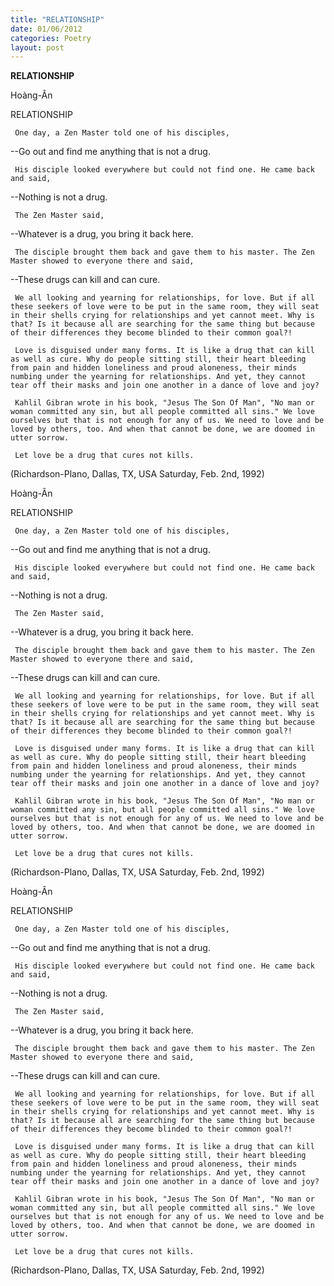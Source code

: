 ```yaml
---
title: "RELATIONSHIP"
date: 01/06/2012
categories: Poetry
layout: post
---
```


**RELATIONSHIP**

Hoàng-Ân


RELATIONSHIP

     O­ne day, a Zen Master told o­ne of his disciples,

--Go out and find me anything that is not a drug.
 
     His disciple looked everywhere but could not find o­ne. He came back and said,

--Nothing is not a drug.

     The Zen Master said,

--Whatever is a drug, you bring it back here.

     The disciple brought them back and gave them to his master. The Zen Master showed to everyone there and said,

--These drugs can kill and can cure.

     We all looking and yearning for relationships, for love. But if all these seekers of love were to be put in the same room, they will seat in their shells crying for relationships and yet cannot meet. Why is that? Is it because all are searching for the same thing but because of their differences they become blinded to their common goal?!
    
     Love is disguised under many forms. It is like a drug that can kill as well as cure. Why do people sitting still, their heart bleeding from pain and hidden loneliness and proud aloneness, their minds numbing under the yearning for relationships. And yet, they cannot tear off their masks and join o­ne another in a dance of love and joy?

     Kahlil Gibran wrote in his book, "Jesus The Son Of Man", "No man or woman committed any sin, but all people committed all sins." We love ourselves but that is not enough for any of us. We need to love and be loved by others, too. And when that cannot be done, we are doomed in utter sorrow.

     Let love be a drug that cures not kills.


(Richardson-Plano, Dallas, TX, USA
 Saturday, Feb. 2nd, 1992)

Hoàng-Ân


RELATIONSHIP

     O­ne day, a Zen Master told o­ne of his disciples,

--Go out and find me anything that is not a drug.
 
     His disciple looked everywhere but could not find o­ne. He came back and said,

--Nothing is not a drug.

     The Zen Master said,

--Whatever is a drug, you bring it back here.

     The disciple brought them back and gave them to his master. The Zen Master showed to everyone there and said,

--These drugs can kill and can cure.

     We all looking and yearning for relationships, for love. But if all these seekers of love were to be put in the same room, they will seat in their shells crying for relationships and yet cannot meet. Why is that? Is it because all are searching for the same thing but because of their differences they become blinded to their common goal?!
    
     Love is disguised under many forms. It is like a drug that can kill as well as cure. Why do people sitting still, their heart bleeding from pain and hidden loneliness and proud aloneness, their minds numbing under the yearning for relationships. And yet, they cannot tear off their masks and join o­ne another in a dance of love and joy?

     Kahlil Gibran wrote in his book, "Jesus The Son Of Man", "No man or woman committed any sin, but all people committed all sins." We love ourselves but that is not enough for any of us. We need to love and be loved by others, too. And when that cannot be done, we are doomed in utter sorrow.

     Let love be a drug that cures not kills.


(Richardson-Plano, Dallas, TX, USA
 Saturday, Feb. 2nd, 1992)

Hoàng-Ân


RELATIONSHIP

     O­ne day, a Zen Master told o­ne of his disciples,

--Go out and find me anything that is not a drug.
 
     His disciple looked everywhere but could not find o­ne. He came back and said,

--Nothing is not a drug.

     The Zen Master said,

--Whatever is a drug, you bring it back here.

     The disciple brought them back and gave them to his master. The Zen Master showed to everyone there and said,

--These drugs can kill and can cure.

     We all looking and yearning for relationships, for love. But if all these seekers of love were to be put in the same room, they will seat in their shells crying for relationships and yet cannot meet. Why is that? Is it because all are searching for the same thing but because of their differences they become blinded to their common goal?!
    
     Love is disguised under many forms. It is like a drug that can kill as well as cure. Why do people sitting still, their heart bleeding from pain and hidden loneliness and proud aloneness, their minds numbing under the yearning for relationships. And yet, they cannot tear off their masks and join o­ne another in a dance of love and joy?

     Kahlil Gibran wrote in his book, "Jesus The Son Of Man", "No man or woman committed any sin, but all people committed all sins." We love ourselves but that is not enough for any of us. We need to love and be loved by others, too. And when that cannot be done, we are doomed in utter sorrow.

     Let love be a drug that cures not kills.


(Richardson-Plano, Dallas, TX, USA
 Saturday, Feb. 2nd, 1992)
